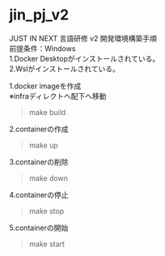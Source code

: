 # jin_pj_v2

JUST IN NEXT 言語研修 v2 開発環境構築手順<br>
前提条件：Windows<br>
1.Docker Desktopがインストールされている。<br>
2.Wslがインストールされている。<br>

1.docker imageを作成<br>
※infraディレクトへ配下へ移動<br>
>make build

2.containerの作成<br>
>make up

3.containerの削除<br>
>make down

4.containerの停止<br>
>make stop

5.containerの開始<br>
>make start
